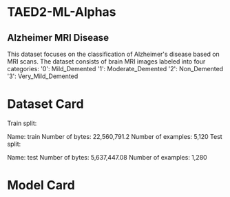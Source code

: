 # TAED2-ML-Alphas
## Alzheimer MRI Disease
This dataset focuses on the classification of Alzheimer's disease based on MRI scans. The dataset consists of brain MRI images labeled into four categories:
'0': Mild_Demented
'1': Moderate_Demented
'2': Non_Demented
'3': Very_Mild_Demented

# Dataset Card
Train split:

Name: train
Number of bytes: 22,560,791.2
Number of examples: 5,120
Test split:

Name: test
Number of bytes: 5,637,447.08
Number of examples: 1,280

# Model Card
